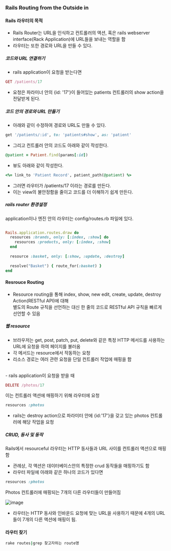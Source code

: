### Rails Routing from the Outside in

#### Rails 라우터의 목적 
- Rails Router는 URL을 인식하고 컨트롤러의 액션, 혹은 rails webserver interface(Rack Application)에 URL들을 보내는 역할을 함
- 라우터는 또한 경로와 URL을 만들 수 있다.

##### 코드와 URL 연결하기 
- rails application이 요청을 받는다면 

```ruby
GET /patients/17
```
- 요청은 파라미너 안의 {id: '17'}이 들어있는 patients 컨트롤러의 show action을 전달받게 된다. 

##### 코드 안의 경로와 URL 만들기 
- 아래와 같이 수정하여 경로와 URL도 만들 수 있다. 

```ruby
get '/patients/:id', to: 'patients#show', as: 'patient'
```
- 그리고 컨트롤러 안의 코드도 아래와 같이 작성한다. 

```ruby
@patient = Patient.find(params[:id])
```

- 뷰도 아래와 같이 작성한다. 

```ruby
<%= link_to 'Patient Record', patient_path(@patient) %>
```

- 그러면 라우터가 /patients/17 이라는 경로를 만든다. 
- 이는 view의 불안정함을 줄이고 코드를 더 이해하기 쉽게 만든다. 

##### rails router 환경설정
application이나 엔진 안의 라우터는 config/routes.rb 파일에 있다. 

```ruby

Rails.application.routes.draw do
  resources :brands, only: [:index, :show] do
    resources :products, only: [:index, :show]
  end
 
  resource :basket, only: [:show, :update, :destroy]
 
  resolve("Basket") { route_for(:basket) }
end
```


#### Resrouce Routing
- Resource routing을 통해 index, show, new edit, create, update, destroy Action(RESTful API)에 대해<br>
별도의 Route 규칙을 선언하는 대신 한 줄의 코드로 RESTful API 규칙을 빠르게 선언할 수 있음 

##### 웹 resource
- 브라우저는 get, post, patch, put, delete와 같은 특정 HTTP 메서드를 사용하는 URL에 요청을 하여 페이지를 불러옴
- 각 메서드는 resource에서 작동하는 요청
- 리소스 경로는 여러 관련 요청을 단일 컨트롤러 작업에 매핑을 함
<br>
- rails application이 요청을 받을 때 

```ruby
DELETE /photos/17
```
이는 컨트롤러 액션에 매핑하기 위해 라우터에 요청

```ruby
resources :photos
```
- rails는 destroy action으로 파라미터 안에 {id:'17'}을 갖고 있는 photos 컨트롤러에 해당 작업을 요청


##### CRUD, 동사 및 동작
Rails에서 resourceful 라우터는 HTTP 동사들과 URL 사이를 컨트롤러 액션으로 매핑함 
- 관례상, 각 액션은 데이터베이스안의 특정한 crud 동작들을 매핑하기도 함
- 라우터 파일에 아래와 같은 하나의 코드가 있다면 

```ruby
resources :photos
```

Photos 컨트롤러에 매핑되는 7개의 다른 라우터들이 만들어짐

![image](https://user-images.githubusercontent.com/48708746/96073302-25d3cc80-0ee1-11eb-9b84-f167c2c43900.png)

- 라우터는 HTTP 동사와 인바운드 요청에 맞는 URL을 사용하기 때문에 4개의 URL들이 7개의 다른 액션에 매핑이 됨.



#### 라우터 찾기 

```cmd
rake routes|grep 찾고자하는 route명
```
